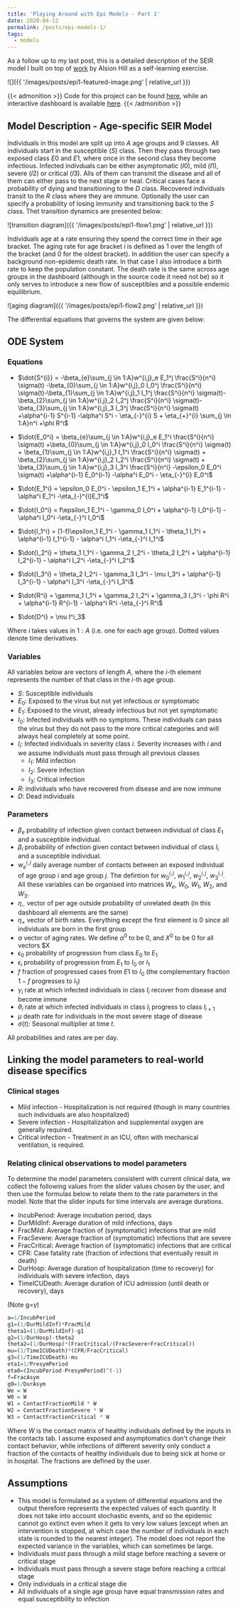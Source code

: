 ```yaml
---
title: 'Playing Around with Epi Models - Part 1'
date: 2020-04-12
permalink: /posts/epi-models-1/
tags:
  - models
---
```


As a follow up to my last post, this is a detailed description of the SEIR model I built on top of [work](https://alhill.shinyapps.io/COVID19seir/) by Alsion Hill as a self-learning exercise.

![]({{ '/images/posts/epi1-featured-image.png' | relative_url }})

{{< admonition >}}
Code for this project can be found [here](https://github.com/demirev/SEIR_COVID19), while an interactive dashboard is available [here](https://demirev.shinyapps.io/SIRinterventions/).
{{< /admonition >}}

## Model Description - Age-specific SEIR Model

Individuals in this model are split up into $A$ age groups and 9 classes. All individuals start in the susceptible ($S$) class. Then they pass through two exposed class $E0$ and $E1$, where once in the second class they become infectious. Infected indivduals can be either asymptomatic ($I0$), mild ($I1$), severe ($I2$) or critical ($I3$). Alls of them can transmit the disease and all of them can either pass to the next stage or heal. Critical cases face a probability of dying and transitioning to the $D$ class. Recovered individuals transit to the $R$ class where they are immune. Optionally the user can specify a probability of losing immunity and transitioning back to the $S$ class. Thet transition dynamics are presented below:

![transition diagram]({{ '/images/posts/epi1-flow1.png' | relative_url }})

Individuals age at a rate ensuring they spend the correct time in their age bracket. The aging rate for age bracket $i$ is defined as $1$ over the length of the bracket (and $0$ for the oldest bracket). In addition the user can specify a background non-epidemic death rate. In that case I also introduce a birth rate to keep the population constant. The death rate is the same across age groups in the dashboard (although in the source code it need not be) so it only serves to introduce a new flow of susceptibles and a possible endemic equilibrium.

![aging diagram]({{ '/images/posts/epi1-flow2.png' | relative_url }})

The differential equations that governs the system are given below:

## ODE System
 
### Equations
* $\dot{S^{i}} = -\beta_{e}\sum_{j \in 1:A}w^{i,j}_e E_1^j \frac{S^i}{n^i} \sigma(t) -\beta_{0}\sum_{j \in 1:A}w^{i,j}_0 I_0^j \frac{S^i}{n^i} \sigma(t)-\beta_{1}\sum_{j \in 1:A}w^{i,j}_1 I_1^j \frac{S^i}{n^i} \sigma(t)-\beta_{2}\sum_{j \in 1:A}w^{i,j}_2 I_2^j \frac{S^i}{n^i} \sigma(t)-\beta_{3}\sum_{j \in 1:A}w^{i,j}_3 I_3^j \frac{S^i}{n^i} \sigma(t) +\alpha^{i-1} S^{i-1} -\alpha^i S^i - \eta_{-}^{i} S + \eta_{+}^{i} \sum_{j \in 1:A}n^i +\phi R^i$

* $\dot{E_0^i} = \beta_{e}\sum_{j \in 1:A}w^{i,j}_e E_1^i \frac{S^i}{n^i} \sigma(t) +\beta_{0}\sum_{j \in 1:A}w^{i,j}_0 I_0^i \frac{S^i}{n^i} \sigma(t) + \beta_{1}\sum_{j \in 1:A}w^{i,j}_1 I_1^i \frac{S^i}{n^i} \sigma(t) + \beta_{2}\sum_{j \in 1:A}w^{i,j}_2 I_2^i \frac{S^i}{n^i} \sigma(t) + \beta_{3}\sum_{j \in 1:A}w^{i,j}_3 I_3^i \frac{S^i}{n^i} -\epsilon_0 E_0^i \sigma(t) +\alpha^{i-1} E_0^{i-1} -\alpha^i E_0^i - \eta_{-}^{i} E_0^i$

* $\dot{E_1^i} = \epsilon_0 E_0^i - \epsilon_1 E_1^i + \alpha^{i-1} E_1^{i-1} - \alpha^i E_1^i -\eta_{-}^{i}E_1^i$

* $\dot{I_0^i} = f\epsilon_1 E_1^i - \gamma_0 I_0^i + \alpha^{i-1} I_0^{i-1} - \alpha^i I_0^i -\eta_{-}^i I_0^i$

* $\dot{I_1^i} = (1-f)\epsilon_1 E_1^i - \gamma_1 I_1^i - \theta_1 I_1^i + \alpha^{i-1} I_1^{i-1} - \alpha^i I_1^i -\eta_{-}^i I_1^i$

* $\dot{I_2^i} = \theta_1 I_1^i - \gamma_2 I_2^i - \theta_2 I_2^i + \alpha^{i-1} I_2^{i-1} - \alpha^i I_2^i -\eta_{-}^i I_2^i$

* $\dot{I_3^i} = \theta_2 I_2^i - \gamma_3 I_3^i - \mu I_3^i + \alpha^{i-1} I_3^{i-1} - \alpha^i I_3^i -\eta_{-}^i I_3^i$

* $\dot{R^i} = \gamma_1 I_1^i + \gamma_2 I_2^i + \gamma_3 I_3^i - \phi R^i + \alpha^{i-1} R^{i-1} - \alpha^i R^i -\eta_{-}^i R^i$

* $\dot{D^i}  = \mu I^i_3$

Where $i$ takes values in $1:A$ (i.e. one for each age group). Dotted values denote time derivatives.

### Variables
All variables below are vectors of length $A$, where the $i$-th element represents the number of that class in the $i$-th age group.
* $S$: Susceptible individuals
* $E_0$: Exposed to the virus but not yet infectious or symptomatic
* $E_1$: Exposed to the virust, already infectious but not yet symptomatic
* $I_0$: Infected individuals with no symptoms. These individuals can pass the virus but they do not pass to the more critical categories and will always heal completely at some point.
* $I_i$: Infected individuals in severity class $i$. Severity increases with $i$ and we assume individuals must pass through all previous classes
  * $I_1$: Mild infection 
  * $I_2$: Severe infection 
  * $I_3$: Critical infection 
* $R$: individuals who have recovered from disease and are now immune
* $D$: Dead individuals


### Parameters
* $\beta_e$ probability of infection given contact between individual of class $E_1$ and a susceptible individual.
* $\beta_i$ probability of infection given contact between individual of class $I_i$ and a susceptible individual.
* $w_{e}^{i,j}$ daily average number of contacts between an exposed individual of age group $i$ and age group $j$. The defintion for $w_0^{i,j}$, $w_1^{i,j}$, $w_2^{i,j}$, $w_3^{i,j}$. All these variables can be organised into matrices $W_e$, $W_0$, $W_1$, $W_2$, and $W_3$.
* $\eta_{-}$ vector of per age outside probability of unrelated death (in this dashboard all elements are the same)
* $\eta_{+}$ vector of birth rates. Everything except the first element is $0$ since all individuals are born in the first group
* $\alpha$ vector of aging rates. We define $\alpha^0$ to be $0$, and $X^0$ to be $0$ for all vectors $X
* $\epsilon_0$ probability of progression from class $E_0$ to $E_1$
* $\epsilon_i$ probability of progression from $E_1$ to $I_0$ or $I_1$
* $f$ fraction of progressed cases from $E1$ to $I_0$ (the complementary fraction $1-f$ progresses to $I_1$)
* $\gamma_i$ rate at which infected individuals in class $I_i$ recover from disease and become immune
* $\theta_i$ rate at which infected individuals in class $I_i$ progress to class $I_{i+1}$
* $\mu$ death rate for individuals in the most severe stage of disease
* $\sigma(t)$: Seasonal multiplier at time $t$.

All probabilities and rates are per day.

## Linking the model parameters to real-world disease specifics

### Clinical stages

* Mild infection - Hospitalization is not required (though in many countries such individuals are also hospitalized)
* Severe infection - Hospitalization and supplemental oxygen are generally required.
* Critical infection - Treatment in an ICU, often with mechanical ventilation, is required.

### Relating clinical observations to model parameters

To determine the model parameters consistent with current clinical data, we collect the following values from the slider values chosen by the user, and then use the formulas below to relate them to the rate parameters in the model. Note that the slider inputs for time intervals are average durations. 

* IncubPeriod:  Average incubation period, days
* DurMildInf: Average duration of mild infections, days
* FracMild: Average fraction of (symptomatic) infections that are mild
* FracSevere: Average fraction of (symptomatic) infections that are severe
* FracCritical: Average fraction of (symptomatic) infections that are critical
* CFR: Case fatality rate (fraction of infections that eventually result in death)
* DurHosp: Average duration of hospitalization (time to recovery) for individuals with severe infection, days
* TimeICUDeath: Average duration of ICU admission (until death or recovery), days

(Note g=$\gamma$)
```r
a=1/IncubPeriod
g1=(1/DurMildInf)*FracMild
theta1=(1/DurMildInf)-g1
g2=(1/DurHosp)-theta2
theta2=(1/DurHosp)*(FracCritical/(FracSevere+FracCritical))
mu=(1/TimeICUDeath)*(CFR/FracCritical)
g3=(1/TimeICUDeath)-mu
eta1=1/PresymPeriod
eta0=(IncubPeriod-PresymPeriod)^(-1)
f=FracAsym
g0=1/DurAsym
We = W
W0 = W
W1 = ContactFractionMild * W
W2 = ContactFractionSevere * W
W3 = ContactFractionCritical * W
```

Where $W$ is the contact matrix of healthy individuals defined by the inputs in the contacts tab. I assume exposed and asymptomatics don't change their contact behavior, while infections of different severity only conduct a fraction of the contacts of healthy individuals due to being sick at home or in hospital. The fractions are defined by the user.

## Assumptions

* This model is formulated as a system of differential equations and the output therefore represents the expected values of each quantity. It does not take into account stochastic events, and so the epidemic cannot go extinct even when it gets to very low values (except when an intervention is stopped, at which case the number of individuals in each state is rounded to the nearest integer). The model does not report the expected variance in the variables, which can sometimes be large. 
* Individuals must pass through a mild stage before reaching a severe or critical stage
* Individuals must pass through a severe stage before reaching a critical stage
* Only individuals in a critical stage die
* All individuals of a single age group have equal transmission rates and equal susceptibility to infection


